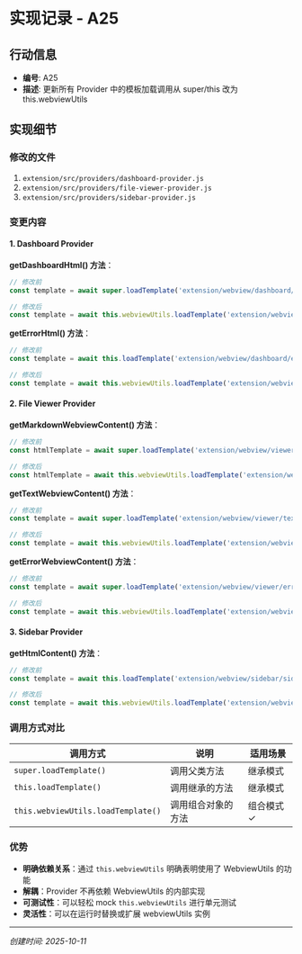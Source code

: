 # 实现记录 - A25

## 行动信息
- **编号**: A25
- **描述**: 更新所有 Provider 中的模板加载调用从 super/this 改为 this.webviewUtils

## 实现细节

### 修改的文件

1. `extension/src/providers/dashboard-provider.js`
2. `extension/src/providers/file-viewer-provider.js`
3. `extension/src/providers/sidebar-provider.js`

### 变更内容

#### 1. Dashboard Provider

**getDashboardHtml() 方法**：
```javascript
// 修改前
const template = await super.loadTemplate('extension/webview/dashboard/dashboard.html');

// 修改后
const template = await this.webviewUtils.loadTemplate('extension/webview/dashboard/dashboard.html');
```

**getErrorHtml() 方法**：
```javascript
// 修改前
const template = await this.loadTemplate('extension/webview/dashboard/error.html');

// 修改后
const template = await this.webviewUtils.loadTemplate('extension/webview/dashboard/error.html');
```

#### 2. File Viewer Provider

**getMarkdownWebviewContent() 方法**：
```javascript
// 修改前
const htmlTemplate = await super.loadTemplate('extension/webview/viewer/viewer.html');

// 修改后
const htmlTemplate = await this.webviewUtils.loadTemplate('extension/webview/viewer/viewer.html');
```

**getTextWebviewContent() 方法**：
```javascript
// 修改前
const template = await super.loadTemplate('extension/webview/viewer/text.html');

// 修改后
const template = await this.webviewUtils.loadTemplate('extension/webview/viewer/text.html');
```

**getErrorWebviewContent() 方法**：
```javascript
// 修改前
const template = await super.loadTemplate('extension/webview/viewer/error.html');

// 修改后
const template = await this.webviewUtils.loadTemplate('extension/webview/viewer/error.html');
```

#### 3. Sidebar Provider

**getHtmlContent() 方法**：
```javascript
// 修改前
const template = await this.loadTemplate('extension/webview/sidebar/sidebar.html');

// 修改后
const template = await this.webviewUtils.loadTemplate('extension/webview/sidebar/sidebar.html');
```

### 调用方式对比

| 调用方式                           | 说明               | 适用场景   |
| ---------------------------------- | ------------------ | ---------- |
| `super.loadTemplate()`             | 调用父类方法       | 继承模式   |
| `this.loadTemplate()`              | 调用继承的方法     | 继承模式   |
| `this.webviewUtils.loadTemplate()` | 调用组合对象的方法 | 组合模式 ✓ |

### 优势

- **明确依赖关系**：通过 `this.webviewUtils` 明确表明使用了 WebviewUtils 的功能
- **解耦**：Provider 不再依赖 WebviewUtils 的内部实现
- **可测试性**：可以轻松 mock `this.webviewUtils` 进行单元测试
- **灵活性**：可以在运行时替换或扩展 webviewUtils 实例

---
*创建时间: 2025-10-11*

